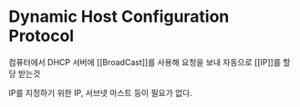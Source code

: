 # Dynamic Host Configuration Protocol

컴퓨터에서 DHCP 서버에 [[BroadCast]]를 사용해 요청을 보내 자동으로 [[IP]]를 할당 받는것

IP를 지정하기 위한 IP, 서브넷 마스트 등이 필요가 없다.
